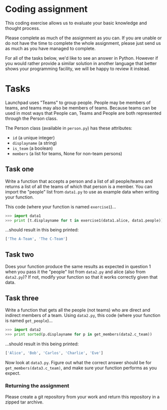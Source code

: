 # Coding assignment

This coding exercise allows us to evaluate your basic knowledge and thought
process.

Please complete as much of the assignment as you can. If you are unable or do
not have the time to complete the whole assignment, please just send us as much
as you have managed to complete.

For all of the tasks below, we'd like to see an answer in Python. However if
you would rather provide a similar solution in another language that better
shows your programming facility, we will be happy to review it instead.

# Tasks

Launchpad uses "Teams" to group people.  People may be members of teams, and
teams may also be members of teams.  Because teams can be used in most ways
that People can, Teams and People are both represented through the Person
class.

The Person class (available in `person.py`) has these attributes:

- `id` (a unique integer)
- `displayname` (a string)
- `is_team` (a boolean)
- `members` (a list for teams, None for non-team persons)


## Task one

Write a function that accepts a person and a list of all
people/teams and returns a list of all the teams of which that
person is a member. You can import the "people" list from
`data1.py` to use as example data when writing your function.

This code (where your function is named `exercise1`)...

``` python
>>> import data1
>>> print [t.displayname for t in exercise1(data1.alice, data1.people)]
```

...should result in this being printed:

``` python
['The A-Team', 'The C-Team']
```

## Task two

Does your function produce the same results as expected in
question 1 when you pass it the "people" list from `data2.py`
and alice (also from `data2.py`)?  If not, modify your function
so that it works correctly given that data.

## Task three

Write a function that gets all the people (not teams) who are
direct and indirect members of a team.  Using `data2.py`, this code
(where your function is named `get_people`)...

``` python
>>> import data2
>>> print sorted(p.displayname for p in get_members(data2.c_team))
```

...should result in this being printed:

``` python
['Alice', 'Bob', 'Carlos', 'Charlie', 'Eve']
```

Now look at `data3.py`.  Figure out what the correct answer should be for
`get_members(data3.c_team)`, and make sure your function performs as you
expect.

### Returning the assignment

Please create a git repository from your work and return this repository in a
zipped tar archive.

